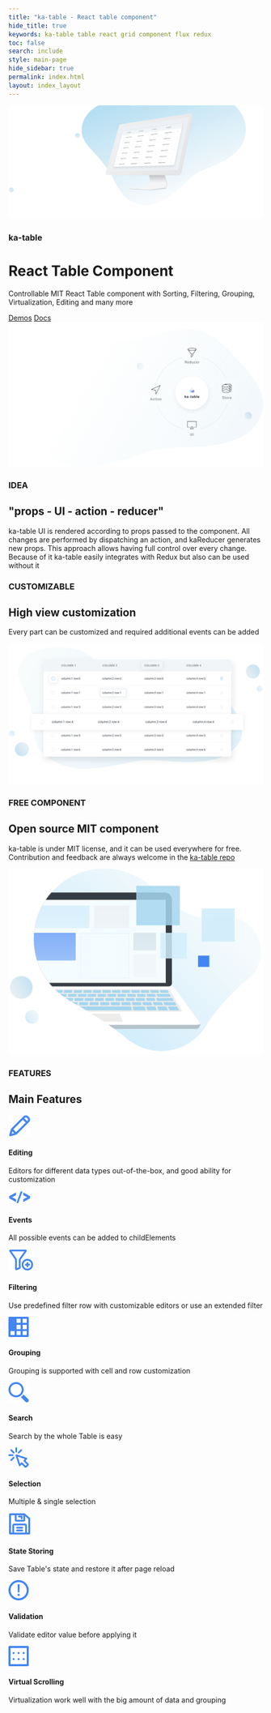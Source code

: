 ```yaml
---
title: "ka-table - React table component"
hide_title: true
keywords: ka-table table react grid component flux redux
toc: false
search: include
style: main-page
hide_sidebar: true
permalink: index.html
layout: index_layout
---
```

<div class="main-page">
  <div class="main-banner-container">
    <div class="container">
      <div class="main-banner">
        <img src="images/main@2x.png" alt='ka-table banner'/>
      </div>
    </div>
  </div>
  <div class="container">
    <div class="row main-banner-row">
      <div class="col-md-5">
        <div class="main-banner-text">
          <h3 class="header-tag">ka-table</h3>
          <h1 class="post-title-main">React Table Component</h1>
          <p>Controllable MIT React Table component with Sorting, Filtering, Grouping, Virtualization, Editing and many more</p>
          <a class="btn btn-primary" href="https://komarovalexander.github.io/ka-table/#/overview">Demos</a>
          <a class="btn btn-outline-primary" href="/docs_get_started.html">Docs</a>
        </div>
      </div>
    </div>
  </div>
  <div class="reducer-container">
    <div class="container">
      <div class="reducer-banner">
        <img src="images/shema.svg" alt='ka-table schema'/>
      </div>
    </div>
  </div>
  <div class="container">
    <div class="row reducer-row">
      <div class="col-md-7"></div>
      <div class="col-md-5">
        <div class="main-banner-text">
          <h3 class="header-tag">IDEA</h3>
          <h2 class="post-title-main">"props - UI - action - reducer"</h2>
          <p>
            ka-table UI is rendered according to props passed to the component. All changes are performed by dispatching an action, and kaReducer generates new props. This approach allows having full control over every change. Because of it ka-table easily integrates with Redux but also can be used without it
          </p>
        </div>
      </div>
    </div>
    <div class="row customizable-row">
      <div class="col-md-12">
        <div class="main-banner-text">
          <h3 class="header-tag">CUSTOMIZABLE</h3>
          <h2 class="post-title-main">High view customization</h2>
          <p>Every part can be customized and required additional events can be added</p>
        </div>
        <img src="images/customisation.svg" alt='ka-table customisation'/>
      </div>
    </div>
    <div class="row open-source">
      <div class="col-md-6">
        <div class="main-banner-text">
          <h3 class="header-tag">FREE COMPONENT</h3>
          <h2 class="post-title-main">Open source MIT component</h2>
          <p>ka-table is under MIT license, and it can be used everywhere for free. Contribution and feedback are always welcome in the <a href="https://github.com/komarovalexander/ka-table" target="_blank">ka-table repo</a></p>
        </div>
      </div>
      <div class="col-md-6">
        <img src="images/computer.svg" alt='ka-table open source'/>
      </div>
    </div>
    <div class="row features">
      <div class="col-md-12">
        <h3 class="header-tag">FEATURES</h3>
        <h2 class="post-title-main">Main Features</h2>
      </div>
      <div class="col-md-4">
        <div class="img"><img src="images/icons/Editing.svg" alt="Editing"/></div>
        <h4>Editing</h4>
        <p>Editors for different data types out-of-the-box, and good ability for customization</p>
      </div>
      <div class="col-md-4">
        <div class="img"><img src="images/icons/Events.svg" alt="Events"/></div>
        <h4>Events</h4>
        <p>All possible events can be added to childElements</p>
      </div>
      <div class="col-md-4">
        <div class="img"><img src="images/icons/Filtering.svg" alt="Filtering"/></div>
        <h4>Filtering</h4>
        <p>Use predefined filter row with customizable editors or use an extended filter</p>
      </div>
      <div class="col-md-4">
        <div class="img"><img src="images/icons/Grouping.svg" alt="Grouping"/></div>
        <h4>Grouping</h4>
        <p>Grouping is supported with cell and row customization</p>
      </div>
      <div class="col-md-4">
        <div class="img"><img src="images/icons/Search.svg" alt="Search"/></div>
        <h4>Search</h4>
        <p>Search by the whole Table is easy</p>
      </div>
      <div class="col-md-4">
        <div class="img"><img src="images/icons/Selection.svg" alt="Selection"/></div>
        <h4>Selection</h4>
        <p>Multiple & single selection</p>
      </div>
      <div class="col-md-4">
        <div class="img"><img src="images/icons/StateStoring.svg" alt="StateStoring"/></div>
        <h4>State Storing</h4>
        <p>Save Table's state and restore it after page reload</p>
      </div>
      <div class="col-md-4">
        <div class="img"><img src="images/icons/Validation.svg" alt="Validation"/></div>
        <h4>Validation</h4>
        <p>Validate editor value before applying it</p>
      </div>
      <div class="col-md-4">
        <div class="img"><img src="images/icons/VirtualScrolling.svg" alt="VirtualScrolling"/></div>
        <h4>Virtual Scrolling</h4>
        <p>Virtualization work well with the big amount of data and grouping</p>
      </div>
    </div>
  </div>
</div>